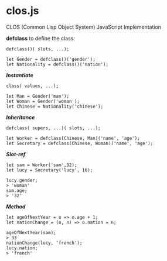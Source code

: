 # clos.js
CLOS (Common Lisp Object System) JavaScript Implementation


**defclass** to define the class:

```
defclass()( slots, ...);

let Gender = defclass()('gender');
let Nationality = defclass()('nation');
```

***Instantiate***

```
class( values, ...);

let Man = Gender('man');
let Woman = Gender('woman');
let Chinese = Nationality('chinese');
```

***Inheritance***
```
defclass( supers, ...)( slots, ...);

let Worker = defclass(Chinese, Man)('name', 'age');
let Secretary = defclass(Chinese, Woman)('name', 'age');
```

***Slot-ref***
```
let sam = Worker('sam',32);
let lucy = Secretary('lucy', 16);

lucy.gender;
> 'woman'
sam.age;
> '32'
```

***Method***

```
let ageOfNextYear = o => o.age + 1;
let nationChange = (o, n) => o.nation = n;

ageOfNextYear(sam);
> 33
nationChange(lucy, 'french');
lucy.nation;
> 'french'
```
